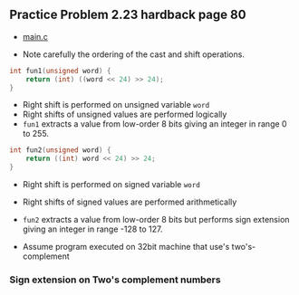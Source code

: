## Practice Problem 2.23 hardback page 80

- [main.c](./code/problem2dot23/main.c)

- Note carefully the ordering of the cast and shift operations.
```c
int fun1(unsigned word) {
	return (int) ((word << 24) >> 24);
}
```
- Right shift is performed on unsigned variable `word`
- Right shifts of unsigned values are performed logically
- `fun1` extracts a value from low-order 8 bits giving an integer in range 0 to 255.

```c
int fun2(unsigned word) {
	return ((int) word << 24) >> 24;
}
```
- Right shift is performed on signed variable `word`
- Right shifts of signed values are performed arithmetically
- `fun2` extracts a value from low-order 8 bits but performs sign extension giving an integer in range -128 to 127.


- Assume program executed on 32bit machine that use's two's-complement

### Sign extension on Two's complement numbers



